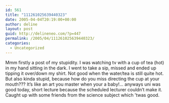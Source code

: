 ```yaml
---
id: 561
title: "111261025639440323"
date: 2005-04-04T20:19:00+00:00
author: deline
layout: post
guid: http://delineneo.com/?p=447
permalink: /2005/04/111261025639440323/
categories:
  - Uncategorized
---
```

Mmm firstly a post of my stupidity. I was watching tv with a cup of tea (hot) in my hand sitting in the dark. I went to take a sip, missed and ended up tipping it over/down my shirt. Not good when the water/tea is still quite hot. But also kinda stupid, because how do you miss directing the cup at your mouth??? It&#8217;s like an art you master when your a baby!&#8230; anyways uni was good today, short lecture because the scheduled lecturer couldn&#8217;t make it. Caught up with some friends from the science subject which &#8217;twas good.